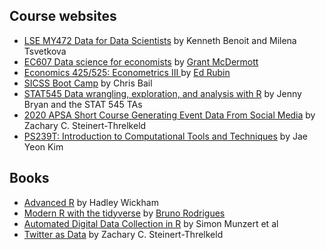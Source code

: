 
## Course websites 
- [LSE MY472 Data for Data Scientists](https://lse-my472.github.io/#1-introduction-to-data) by Kenneth Benoit and Milena Tsvetkova
- [EC607 Data science for economists](https://github.com/uo-ec607/lectures#data-science-for-economists) by [Grant McDermott](https://grantmcdermott.com/) 
- [Economics 425/525: Econometrics III ](https://github.com/edrubin/EC525S19) by [Ed Rubin](https://edrub.in/)
- [SICSS Boot Camp](https://compsocialscience.github.io/summer-institute/boot_camp) by Chris Bail
- [STAT545 Data wrangling, exploration, and analysis with R](https://stat545.com/) by Jenny Bryan and the STAT 545 TAs
- [2020 APSA Short Course Generating Event Data From Social Media](https://github.com/ZacharyST/APSA2020_EventDataFromSocialMedia) by Zachary C. Steinert-Threlkeld
- [PS239T: Introduction to Computational Tools and Techniques](https://github.com/jaeyk/PS239T) by Jae Yeon Kim

## Books 
- [Advanced R](http://adv-r.had.co.nz/) by Hadley Wickham
- [Modern R with the tidyverse](https://b-rodrigues.github.io/modern_R/) by [Bruno Rodrigues](https://www.brodrigues.co/)
- [Automated Digital Data Collection in R](http://oskicat.berkeley.edu/search~S1?/XAutomated+Data+Collection+with+R%3A+A+Practical+Guide+to+Web+Scraping+and+Text+Mining&searchscope=1&SORT=D/XAutomated+Data+Collection+with+R%3A+A+Practical+Guide+to+Web+Scraping+and+Text+Mining&searchscope=1&SORT=D&SUBKEY=Automated+Data+Collection+with+R%3A+A+Practical+Guide+to+Web+Scraping+and+Text+Mining/1%2C2%2C2%2CB/frameset&FF=XAutomated+Data+Collection+with+R%3A+A+Practical+Guide+to+Web+Scraping+and+Text+Mining&searchscope=1&SORT=D&1%2C1%2C) by Simon Munzert et al
- [Twitter as Data](https://www.cambridge.org/core/elements/twitter-as-data/27B3DE20C22E12E162BFB173C5EB2592) by Zachary C. Steinert-Threlkeld
